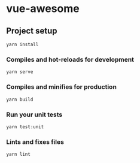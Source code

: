 # vue-awesome

## Project setup
```shell
yarn install
```

### Compiles and hot-reloads for development
```shell
yarn serve
```

### Compiles and minifies for production
```shell
yarn build
```

### Run your unit tests
```shell
yarn test:unit
```

### Lints and fixes files
```shell
yarn lint
```
